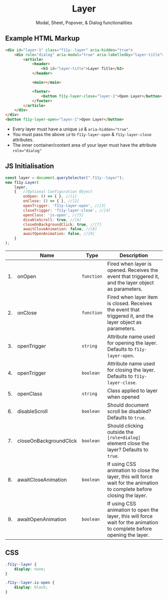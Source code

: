 <h1 align="center">Layer</h1>
<p align="center">Modal, Sheet, Popover, & Dialog functionalities</p>

## Example HTML Markup
```html
<div id="layer-1" class="f11y--layer" aria-hidden="true">
    <div role="dialog" aria-modal="true" aria-labelledby="layer-title">
        <article>
            <header>
                <h3 id="layer-title">Layer Title</h2>
            </header>

            <main></main>

            <footer>
                <button f11y-layer-close="layer-1">Open Layer</button>
            </footer>
        </article>
    </div>
</div>
<button f11y-layer-open="layer-1">Open Layer</button>
```
* Every layer must have a unique `id` & `aria-hidden="true"`.
* You must pass the above `id` to `f11y-layer-open` & `f11y-layer-close` attributes. 
* The inner container/content area of your layer must have the attribute `role="dialog"`


## JS Initialisation
```js
const layer = document.querySelector(".f11y--layer");
new f11y.Layer(
    layer,
    {   //Optional Configuration Object
        onOpen: () => { }, //[1]
        onClose: () => { }, //[2]
        openTrigger: 'f11y-layer-open', //[3]
        closeTrigger: 'f11y-layer-close', //[4]
        openClass: 'is-open', //[5]
        disableScroll: true, //[6]
        closeOnBackgroundClick: true, //[7]
        awaitCloseAnimation: false, //[8]
        awaitOpenAnimation: false, //[9]
    }
);
```
|  | Name | Type | Description |
|---|---|---|---|
| 1. | onOpen | `function` | Fired when layer is opened. Receives the event that triggered it, and the layer object as parameters. |
| 2. | onClose | `function` | Fired when layer item is closed. Receives the event that triggered it, and the layer object as parameters. |
| 3. | openTrigger | `string` | Attribute name used for opening the layer. Defaults to `f11y-layer-open`. |
| 4. | openTrigger | `boolean` | Attribute name used for closing the layer. Defaults to `f11y-layer-close`. |
| 5. | openClass | `string` | Class applied to layer when opened |
| 6. | disableScroll | `boolean` | Should document scroll be disabled? Defaults to `true`. |
| 7. | closeOnBackgroundClick | `boolean` | Should clicking outside the `[role=dialog]` element close the layer? Defaults to `true`. |
| 8. | awaitCloseAnimation | `boolean` | If using CSS animation to close the layer, this will force wait for the animation to complete before closing the layer. |
| 9. | awaitOpenAnimation | `boolean` | If using CSS animation to open the layer, this will force wait for the animation to complete before opening the layer. |


## CSS
```css
.f11y--layer {
    display: none;
}

.f11y--layer.is-open {
    display: block;
}
```